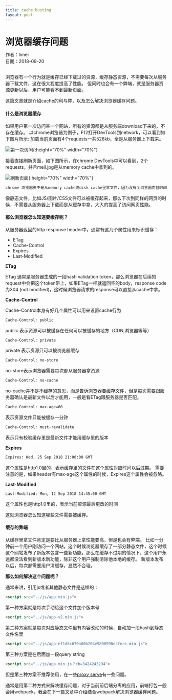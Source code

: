 ```yaml
---
title: cache busting
layout: post
---
```


# 浏览器缓存问题
<div style="
    margin-top: -0.5em;
    line-height: 1.5em;
    margin-bottom: 2em;
"> <span>作者：limei</span> <br> <span>日期：2018-09-20</span></div>

浏览器有一个行为就是缓存已经下载过的资源，缓存静态资源，不需要每次从服务器下载文件，这在很大程度提高了性能。
但同时也会有一个弊端，就是服务器资源更新以后，用户可能看不到最新页面。


这篇文章就是介绍cache的利与弊，以及怎么解决浏览器缓存问题。

#### 什么是浏览器缓存

如果用户第一次访问某一个网站，所有的资源都是从服务端download下来的，不存在缓存。
以chrome浏览器为例子，F12打开DevTools到network，可以看到如下图片所示: 加载当前页面有4个requests一共526kb，全是从服务器上下载来。


![第一次访问]( https://limeii.github.io/assets/images/posts/cache-firstload.png){:height="70%" width="70%"}


接着直接刷新页面，如下图所示，在chrome DevTools中可以看到，2个requests，并且meii.jpg是从memory cache中拿到的。


![刷新页面]( https://limeii.github.io/assets/images/posts/cache-refreshload.png){:height="70%" width="70%"}


```html
chrome 浏览器要不是从memory cache或disk cache里拿文件，因为没有关浏览器而且时间比较短所示上图中还是从memory cache里拿得
```

像静态文件，比如JS/图片/CSS文件可以被缓存起来，那么下次到同样的网页的时候，不需要从服务器上下载而是从缓存中拿，大大的提高了访问网页性能。

#### 那么浏览器怎么知道要缓存呢？

从服务器返回的http response header中，通常有这几个属性用来标识缓存：
- ETag
- Cache-Control
- Expires
- Last-Modified

**ETag**


ETag 通常是服务器生成的一段hash validation token，那么浏览器在后续的request中会把这个token带上，如果ETag一样就返回空的body，response code为304 (not modified)，这时候浏览器请求的response可以直接从cache中拿。

**Cache-Control**


Cache-Control本身有好几个属性可以用来设置cache行为

```html
Cache-Control: public
```
public 表示资源可以被缓存在任何可以被缓存的地方（CDN,浏览器等等）

```html
Cache-Control: private
```
private 表示资源只可以被浏览器缓存

```html
Cache-Control: no-store
```
no-store表示浏览器需要每次都从服务器拿资源

```html
Cache-Control: no-cache
```
no-cache并不是不缓存的意思，而是告诉浏览器要缓存文件，但是每次需要跟服务器确认是最新文件以后才能用，一般是看ETag跟服务器是否匹配。

```html
Cache-Control: max-age=60
```
表示资源文件只能被缓存一分钟

```html
Cache-Control: must-revalidate
```
表示只有校验缓存里是最新文件才能用缓存里的版本

**Expires**


```html
Expires: Wed, 25 Sep 2018 21:00:00 GMT
```
这个属性是http1.0里的，表示缓存里的文件在这个属性对应时间以后过期。
需要注意的是，如果header有max-age这个属性的时候，Expires这个属性会被忽略。

**Last-Modified**


```
Last-Modified: Mon, 12 Sep 2018 14:45:00 GMT
```
这个属性也是http1.0里的，表示当前资源最后更改的时间

这就浏览器怎么知道哪些文件需要被缓存。

#### 缓存的弊端


从缓存里拿文件肯定是要比从服务器上拿性能要高，但是也会有弊端。
比如一分钟前一个用户刚访问一个网站，这个时候浏览器缓存了一部分静态文件，这个时候这个网站发布了新版本包含一些新功能，那么在缓存不过期的情况下，这个用户永远都没法看到新版本新功能，除非这个用户强制清除他本地的缓存。
新版本发布以后，每次都需要用户清缓存，显然不合理。

**那么如何解决这个问题呢？**


通常来讲，引用js或者其他静态文件是这样的：
```html
<script src="../js/app.min.js">
```
第一种方案就是每次手动给这个文件加个版本号

```html
<script src="../js/app-v2.min.js">
```

第二种方案就是每次对应静态文件里有内容改动的时候，自动加一段hash到静态文件名里
```html
<script src="../js/app-ef1d8c670o00b204e9800998ecfere.min.js">
```

第三种方案是在后面加一段query string
```html
<script src="../js/app.min.js？cb=3424243234">
```
但是第三种方案不推荐使用，在一些[proxy serve](https://gtmetrix.com/remove-query-strings-from-static-resources.html)有一些问题。

通常是用第二种方式来解决缓存问题，对于当前前后端分离的应用，前端打包一般会用webpack，我会在下一篇文章中介绍结合webpack解决浏览器缓存问题。